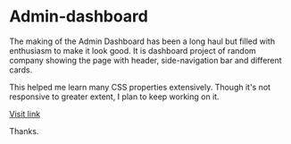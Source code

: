 # Admin-dashboard

The making of the Admin Dashboard has been a long haul but filled with enthusiasm to make it look good. It is dashboard project of random company showing the page with header, side-navigation bar and different cards.

This helped me learn many CSS properties extensively. Though it's not responsive to greater extent, I plan to keep working on it.

[Visit link](https://roopxx.github.io/admin-dashboard/)

Thanks.